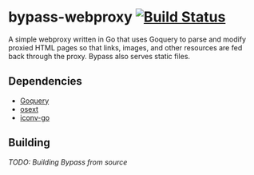 # bypass-webproxy [![Build Status](https://travis-ci.org/pietroglyph/bypass-webproxy.svg?branch=master)](https://travis-ci.org/pietroglyph/bypass-webproxy)

A simple webproxy written in Go that uses Goquery to parse and modify proxied HTML pages so that links, images, and other resources are fed back through the proxy. Bypass also serves static files.

## Dependencies

+ [Goquery](https://github.com/PuerkitoBio/goquery)
+ [osext](https://github.com/kardianos/osext)
+ [iconv-go](https://github.com/djimenez/iconv-go)

## Building

_TODO: Building Bypass from source_
